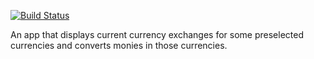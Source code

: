 [![Build Status](https://travis-ci.com/komsic/XChanger.svg?branch=develop)](https://travis-ci.com/komsic/XChanger)

An app that displays current currency exchanges for some preselected currencies and converts monies in those currencies.
